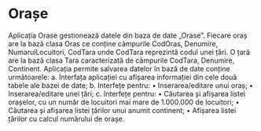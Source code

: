 # Orașe

 Aplicația Orase gestionează datele din baza de date „Orase”. Fiecare oraș are la bază clasa Oras ce conține câmpurile CodOras, Denumire, NumarulLocuitori, CodTara unde CodTara reprezintă codul unei țări. O țară are la bază clasa Tara caracterizată de câmpurile CodTara, Denumire, Continent.
Aplicația permite salvarea datelor în bază de date conține următoarele:
a. Interfața aplicației cu afișarea informației din cele două tabele ale bazei de date;
b. Interfețe pentru:
• Inserarea/editare unui oraș;
• Inserarea/editare unei țări;
c. Interfețe pentru:
• Căutarea și afișarea listei orașelor, cu un număr de locuitori mai mare de 1.000.000 de locuitori;
• Căutarea și afișarea listei țărilor unui anumit continent;
• Afișarea listei țărilor cu calcul numărului de orașe.
